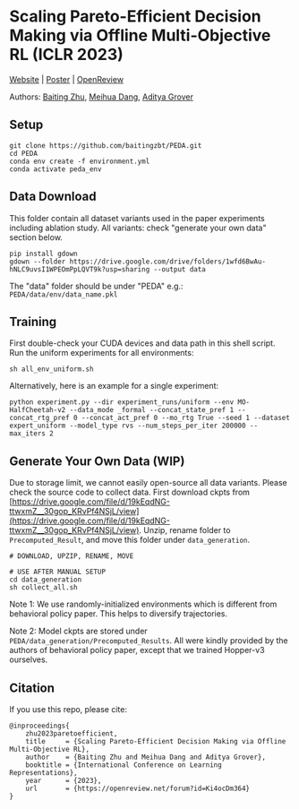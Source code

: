 # Scaling Pareto-Efficient Decision Making via Offline Multi-Objective RL (ICLR 2023)

[Website](https://baitingzbt.github.io/projects/iclr_2023_morl/) | [Poster](https://drive.google.com/file/d/1kiUYbYcfAdd8wLLK7x26NSYCqfWk6mGr/view) | [OpenReview](https://openreview.net/forum?id=Ki4ocDm364)

Authors: [Baiting Zhu](https://baitingzbt.github.io/), [Meihua Dang](http://web.cs.ucla.edu/~mhdang/), [Aditya Grover](https://aditya-grover.github.io/)

## Setup
  ```
  git clone https://github.com/baitingzbt/PEDA.git
  cd PEDA
  conda env create -f environment.yml
  conda activate peda_env
  ```

## Data Download
This folder contain all dataset variants used in the paper experiments including ablation study. All variants: check "generate your own data" section below.
```
pip install gdown
gdown --folder https://drive.google.com/drive/folders/1wfd6BwAu-hNLC9uvsI1WPEOmPpLQVT9k?usp=sharing --output data
```
The "data" folder should be under "PEDA" e.g.: `PEDA/data/env/data_name.pkl`
## Training
First double-check your CUDA devices and data path in this shell script. Run the uniform experiments for all environments:
```
sh all_env_uniform.sh
```
Alternatively, here is an example for a single experiment:
```
python experiment.py --dir experiment_runs/uniform --env MO-HalfCheetah-v2 --data_mode _formal --concat_state_pref 1 --concat_rtg_pref 0 --concat_act_pref 0 --mo_rtg True --seed 1 --dataset expert_uniform --model_type rvs --num_steps_per_iter 200000 --max_iters 2
```

## Generate Your Own Data (WIP)
Due to storage limit, we cannot easily open-source all data variants. Please check the source code to collect data. First download ckpts from [https://drive.google.com/file/d/19kEqdNG-ttwxmZ__30gop_KRvPf4NSjL/view](https://drive.google.com/file/d/19kEqdNG-ttwxmZ__30gop_KRvPf4NSjL/view). Unzip, rename folder to `Precomputed_Result`, and move this folder under `data_generation`.
```
# DOWNLOAD, UPZIP, RENAME, MOVE

# USE AFTER MANUAL SETUP
cd data_generation
sh collect_all.sh
```
Note 1: We use randomly-initialized environments which is different from behavioral policy paper. This helps to diversify trajectories.

Note 2: Model ckpts are stored under `PEDA/data_generation/Precomputed_Results`. All were kindly provided by the authors of behavioral policy paper, except that we trained Hopper-v3 ourselves.
## Citation
If you use this repo, please cite:
```
@inproceedings{
    zhu2023paretoefficient,
    title     = {Scaling Pareto-Efficient Decision Making via Offline Multi-Objective RL},
    author    = {Baiting Zhu and Meihua Dang and Aditya Grover},
    booktitle = {International Conference on Learning Representations},
    year      = {2023},
    url       = {https://openreview.net/forum?id=Ki4ocDm364}
}
```
